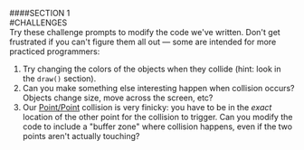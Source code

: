 ####SECTION 1  
#CHALLENGES  
Try these challenge prompts to modify the code we've written. Don't get frustrated if you can't figure them all out &mdash; some are intended for more practiced programmers:

1. Try changing the colors of the objects when they collide (hint: look in the `draw()` section).  
2. Can you make something else interesting happen when collision occurs? Objects change size, move across the screen, etc?  
3. Our [Point/Point](point-point.php) collision is very finicky: you have to be in the *exact* location of the other point for the collision to trigger. Can you modify the code to include a "buffer zone" where collision happens, even if the two points aren't actually touching?  
